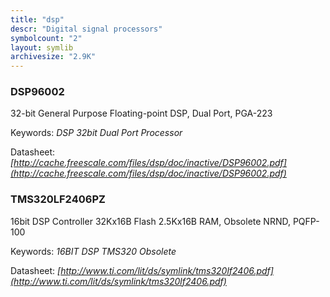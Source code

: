 ```yaml
---
title: "dsp"
descr: "Digital signal processors"
symbolcount: "2"
layout: symlib
archivesize: "2.9K"
---
```


### DSP96002
32-bit General Purpose Floating-point DSP, Dual Port, PGA-223


Keywords: *DSP 32bit Dual Port Processor*

Datasheet: *[http://cache.freescale.com/files/dsp/doc/inactive/DSP96002.pdf](http://cache.freescale.com/files/dsp/doc/inactive/DSP96002.pdf)*

### TMS320LF2406PZ
16bit DSP Controller 32Kx16B Flash 2.5Kx16B RAM, Obsolete NRND, PQFP-100


Keywords: *16BIT DSP TMS320 Obsolete*

Datasheet: *[http://www.ti.com/lit/ds/symlink/tms320lf2406.pdf](http://www.ti.com/lit/ds/symlink/tms320lf2406.pdf)*

